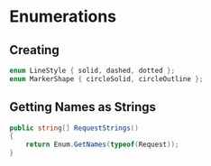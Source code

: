# Enumerations

## Creating
```C#
enum LineStyle { solid, dashed, dotted };
enum MarkerShape { circleSolid, circleOutline };
```

## Getting Names as Strings
```cs
public string[] RequestStrings()
{
    return Enum.GetNames(typeof(Request));
}
```

